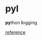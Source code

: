 # pyl

**py**thon **l**ogging

[reference](https://github.com/mCodingLLC/VideosSampleCode/tree/master/videos/135_modern_logging)
